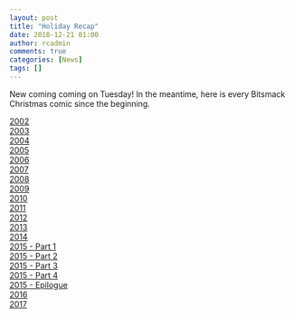 ```yaml
---
layout: post
title: "Holiday Recap"
date: 2018-12-21 01:00
author: rcadmin
comments: true
categories: [News]
tags: []
---
```


New coming coming on Tuesday! In the meantime, here is every Bitsmack Christmas comic since the beginning. 

<a href="../../comics/2002/12/25/deck-the-halls-with-balls-of-monkeys/">2002</a><br>
<a href="../../comics/2003/12/24/twas-the-day/">2003</a><br>
<a href="../../comics/2004/12/23/my-favorite-games/">2004</a><br>
<a href="../../comics/2005/12/24/its-a-wonderful-bitsmack/">2005</a><br>
<a href="../../comics/2006/12/24/a-gamers-carol/">2006</a><br>
<a href="../../comics/2007/12/25/k-dog-the-red-nosed-gamer/">2007</a><br>
<a href="../../comics/2008/12/25/a-bitsmack-christmas/">2008</a><br>
<a href="../../comics/2009/12/25/comic-the-nightmare-before-bitsmack/">2009</a><br>
<a href="../../comics/2010/12/25/gift-of-the-bitsmack/">2010</a><br>
<a href="../../comics/2011/12/25/comic-the-bitsmack-clause/">2011</a><br>
<a href="../../comics/2012/12/25/comic-bitsmack-is-coming-to-your-browser/">2012</a><br>
<a href="../../comics/2013/12/25/comic-we-need-a-little-gaming/">2013</a><br>
<a href="../../comics/2014/12/25/RC-the-old-man/">2014</a><br>
<a href="../../comics/2015/12/21/bitsmacks-frozen-part-1/">2015 - Part 1</a><br>
<a href="../../comics/2015/12/22/bitsmacks-frozen-part-2/">2015 - Part 2</a><br>
<a href="../../comics/2015/12/23/bitsmacks-frozen-part-3/">2015 - Part 3</a><br>
<a href="../../comics/2015/12/25/bitsmacks-frozen-part-4/">2015 - Part 4</a><br>
<a href="../../comics/2015/12/26/bitsmacks-frozen-epilogue/">2015 - Epilogue</a><br>
<a href="../../comics/2016/12/25/wonderful-gaming-night/">2016</a><br>
<a href="../../comics/2017/12/25/last-christmas/">2017</a><br>

